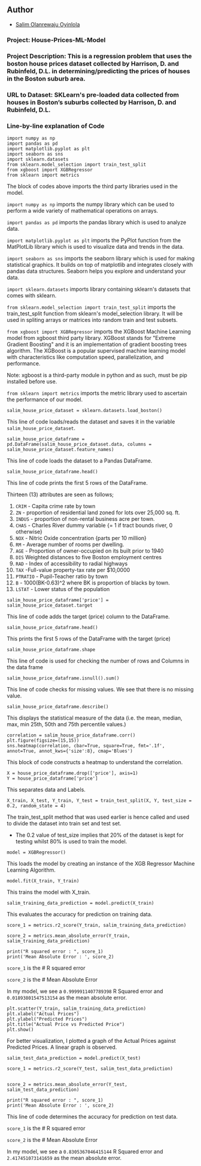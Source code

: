 ## Author

* [Salim Olanrewaju Oyinlola](https://twitter.com/salimopines)

### Project: House-Prices-ML-Model

### Project Description: This is a regression problem that uses the boston house prices dataset collected by Harrison, D. and Rubinfeld, D.L. in determining/predicting the prices of houses in the Boston suburb area. 

### URL to Dataset: SKLearn's pre-loaded data collected from houses in Boston’s suburbs collected by Harrison, D. and Rubinfeld, D.L. 

### Line-by-line explanation of Code

```
import numpy as np
import pandas as pd
import matplotlib.pyplot as plt
import seaborn as sns
import sklearn.datasets
from sklearn.model_selection import train_test_split
from xgboost import XGBRegressor
from sklearn import metrics
```
The block of codes above imports the third party libraries used in the model.  

`import numpy as np` imports the numpy library which can be used to perform a wide variety of mathematical operations on arrays.

`import pandas as pd` imports the pandas library which is used to analyze data.

`import matplotlib.pyplot as plt` imports the PyPlot function from the MatPlotLib library which is used to visualize data and trends in the data.

`import seaborn as sns` imports the seaborn library which is used for making statistical graphics. It builds on top of matplotlib and integrates closely with pandas data structures. Seaborn helps you explore and understand your data.

`import sklearn.datasets` imports library containing sklearn's datasets that comes with sklearn. 

`from sklearn.model_selection import train_test_split` imports the train_test_split function from sklearn's model_selection library. It will be used in spliting arrays or matrices into random train and test subsets.

`from xgboost import XGBRegressor` imports the XGBoost Machine Learning model from xgboost third party library. XGBoost stands for "Extreme Gradient Boosting" and it is an implementation of gradient boosting trees algorithm. The XGBoost is a popular supervised machine learning model with characteristics like computation speed, parallelization, and performance.

Note: xgboost is a third-party module in python and as such, must be pip installed before use. 

`from sklearn import metrics` imports the metric library used to ascertain the performance of our model.

```
salim_house_price_dataset = sklearn.datasets.load_boston()
```
This line of code loads/reads the dataset and saves it in the variable `salim_house_price_dataset`.

```
salim_house_price_dataframe = pd.DataFrame(salim_house_price_dataset.data, columns = salim_house_price_dataset.feature_names)
```
This line of code loads the dataset to a Pandas DataFrame.

```
salim_house_price_dataframe.head()
```

This line of code prints the first 5 rows of the DataFrame.

Thirteen (13) attributes are seen as follows;
1. `CRIM` - Capita crime rate by town
2. `ZN` - proportion of residential land zoned for lots over 25,000 sq. ft. 
3. `INDUS` - proportion of non-rental business acre per town.
4. `CHAS` - Charles River dummy variable {= 1 if tract bounds river, 0 otherwise}
5. `NOX` - Nitric Oxide concentration {parts per 10 million}
6. `RM` - Average number of rooms per dwelling.
7. `AGE` - Proportion of owner-occupied on its built prior to 1940
8. `DIS`  Weighted distances to five Boston employment centres
9. `RAD` - Index of accessibility to radial highways
10. `TAX` -Full-value property-tax rate per $10,0000
11. `PTRATIO` -  Pupil-Teacher ratio by town
12. `B` - 1000(BK-0.63)^2 where BK is proportion of blacks by town.
13. `LSTAT` - Lower status of the population

```
salim_house_price_dataframe['price'] = salim_house_price_dataset.target
```
This line of code adds the target (price) column to the DataFrame.

```
salim_house_price_dataframe.head()
```
This prints the first 5 rows of the DataFrame with the target (price)

```
salim_house_price_dataframe.shape
```
This line of code is used for checking the number of rows and Columns in the data frame

```
salim_house_price_dataframe.isnull().sum()
```

This line of code checks for missing values. We see that there is no missing value. 

```
salim_house_price_dataframe.describe()
```
This displays the statistical measure of the data (i.e.  the mean, median, max, min 25th, 50th and 75th percentile values.)

```
correlation = salim_house_price_dataframe.corr()
plt.figure(figsize=(15,15))
sns.heatmap(correlation, cbar=True, square=True, fmt='.1f', annot=True, annot_kws={'size':8}, cmap='Blues')
```
This block of code constructs a heatmap to understand the correlation.

```
X = house_price_dataframe.drop(['price'], axis=1)
Y = house_price_dataframe['price']
```
This separates data and Labels. 

```
X_train, X_test, Y_train, Y_test = train_test_split(X, Y, test_size = 0.2, random_state = 4)
```
The train_test_split method that was used earlier is hence called and used to divide the dataset into train set and test set. 

- The 0.2 value of test_size implies that 20% of the dataset is kept for testing whilst 80% is used to train the model. 

```
model = XGBRegressor()
```
This loads the model by creating an instance of the XGB Regressor Machine Learning Algorithm.

```
model.fit(X_train, Y_train)
```
This trains the model with X_train.

```
salim_training_data_prediction = model.predict(X_train)
```
This evaluates the accuracy for prediction on training data.

```
score_1 = metrics.r2_score(Y_train, salim_training_data_prediction)

score_2 = metrics.mean_absolute_error(Y_train, salim_training_data_prediction)

print("R squared error : ", score_1)
print('Mean Absolute Error : ', score_2)
```
`score_1` is the # R squared error

`score_2` is the # Mean Absolute Error

In my model, we see a `0.9999911407789398` R Squared error and `0.01893801547513154` as the mean absolute error. 

```
plt.scatter(Y_train, salim_training_data_prediction)
plt.xlabel("Actual Prices")
plt.ylabel("Predicted Prices")
plt.title("Actual Price vs Predicted Price")
plt.show()
```
For better visualization, I plotted a graph of the Actual Prices against Predicted Prices.
A linear graph is observed. 

```
salim_test_data_prediction = model.predict(X_test)

score_1 = metrics.r2_score(Y_test, salim_test_data_prediction)


score_2 = metrics.mean_absolute_error(Y_test, salim_test_data_prediction)

print("R squared error : ", score_1)
print('Mean Absolute Error : ', score_2)
```

This line of code determines the accuracy for prediction on test data. 

`score_1` is the # R squared error

`score_2` is the # Mean Absolute Error

In my model, we see a `0.8305367046415144` R Squared error and `2.417451073141659` as the mean absolute error. 

